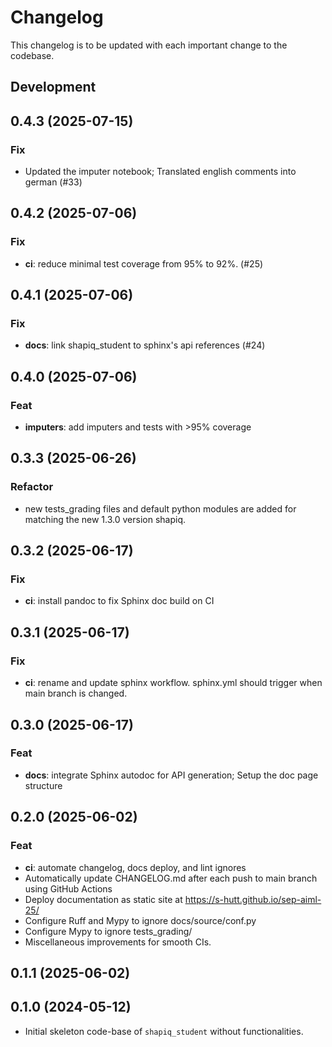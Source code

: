 # Changelog
This changelog is to be updated with each important change to the codebase.

## Development

## 0.4.3 (2025-07-15)

### Fix

- Updated the imputer notebook; Translated english comments into german (#33)

## 0.4.2 (2025-07-06)

### Fix

- **ci**: reduce minimal test coverage from 95% to 92%. (#25)

## 0.4.1 (2025-07-06)

### Fix

- **docs**: link shapiq_student to sphinx's api references (#24)

## 0.4.0 (2025-07-06)

### Feat

- **imputers**: add imputers and tests with >95% coverage

## 0.3.3 (2025-06-26)

### Refactor

- new tests_grading files and default python modules are added for matching the new 1.3.0 version shapiq.

## 0.3.2 (2025-06-17)

### Fix

- **ci**: install pandoc to fix Sphinx doc build on CI

## 0.3.1 (2025-06-17)

### Fix

- **ci**: rename and update sphinx workflow. sphinx.yml should trigger when main branch is changed.

## 0.3.0 (2025-06-17)

### Feat

- **docs**: integrate Sphinx autodoc for API generation; Setup the doc page structure

## 0.2.0 (2025-06-02)

### Feat

- **ci**: automate changelog, docs deploy, and lint ignores
- Automatically update CHANGELOG.md after each push to main branch using GitHub Actions
- Deploy documentation as static site at https://s-hutt.github.io/sep-aiml-25/
- Configure Ruff and Mypy to ignore docs/source/conf.py
- Configure Mypy to ignore tests_grading/
- Miscellaneous improvements for smooth CIs.

## 0.1.1 (2025-06-02)

## 0.1.0 (2024-05-12)
- Initial skeleton code-base of `shapiq_student` without functionalities.
